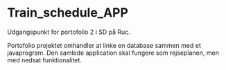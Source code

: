 # Train_schedule_APP
Udgangspunkt for portofolio 2 i SD på Ruc. 

Portofolio projektet omhandler at linke en database sammen med et javaprogram. Den samlede application skal fungere som rejseplanen, men med nedsat funktionalitet.
